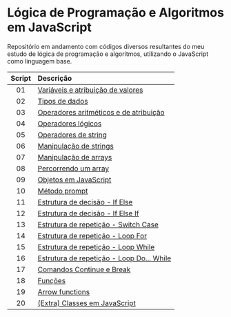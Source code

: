 # Lógica de Programação e Algoritmos em JavaScript
 
Repositório em andamento com códigos diversos resultantes do meu estudo de lógica de programação e algoritmos, utilizando o JavaScript como linguagem base.

Script | Descrição 
:---: | :---
01 | [Variáveis e atribuição de valores](https://github.com/michelelozada/Logica-de-Programacao-e-Algoritmos-em-JavaScript/blob/main/01-Variaveis-e-Atribuicao.js)
02 | [Tipos de dados](https://github.com/michelelozada/Logica-de-Programacao-e-Algoritmos-em-JavaScript/blob/main/02-Tipos-de-Dados.js)
03 | [Operadores aritméticos e de atribuição](https://github.com/michelelozada/Logica-de-Programacao-e-Algoritmos-em-JavaScript/blob/main/03-Operadores-Aritmeticos-e-de-Atribuicao.JS)
04 | [Operadores lógicos](https://github.com/michelelozada/Logica-de-Programacao-e-Algoritmos-em-JavaScript/blob/main/04-Operadores-Logicos.js)
05 | [Operadores de string](https://github.com/michelelozada/Logica-de-Programacao-e-Algoritmos-em-JavaScript/blob/main/05-Operadores-de-String.js)
06 | [Manipulação de strings](https://github.com/michelelozada/Logica-de-Programacao-e-Algoritmos-em-JavaScript/blob/main/06-Manipulacao-de-Strings.js)
07 | [Manipulação de arrays](https://github.com/michelelozada/Logica-de-Programacao-e-Algoritmos-em-JavaScript/blob/main/07-Manipulacao-de-Arrays.js)
08 | [Percorrendo um array](https://github.com/michelelozada/Logica-de-Programacao-e-Algoritmos-em-JavaScript/blob/main/08-Percorrendo-um-Array.js)
09 | [Objetos em JavaScript](https://github.com/michelelozada/Logica-de-Programacao-e-Algoritmos-em-JavaScript/blob/main/09-Objetos.js)
10 | [Método prompt](https://github.com/michelelozada/Logica-de-Programacao-e-Algoritmos-em-JavaScript/blob/main/10-Metodo-Prompt.js)
11 | [Estrutura de decisão - If Else](https://github.com/michelelozada/Logica-de-Programacao-e-Algoritmos-em-JavaScript/blob/main/11-Estrutura-Decisao-If-Else.js)
12 | [Estrutura de decisão - If Else If](https://github.com/michelelozada/Logica-de-Programacao-e-Algoritmos-em-JavaScript/blob/main/12-Estrutura-Decisao-If-Else-If.js)
13 | [Estrutura de repetição - Switch Case](https://github.com/michelelozada/Logica-de-Programacao-e-Algoritmos-em-JavaScript/blob/main/13-Estrutura-Decisao-Switch-Case.js)
14 | [Estrutura de repetição - Loop For](https://github.com/michelelozada/Logica-de-Programacao-e-Algoritmos-em-JavaScript/blob/main/14-Estrutura-Repeticao-Loop-For.js)
15 | [Estrutura de repetição - Loop While](https://github.com/michelelozada/Logica-de-Programacao-e-Algoritmos-em-JavaScript/blob/main/15-Estrutura-Repeticao-Loop-While.js)
16 | [Estrutura de repetição - Loop Do... While](https://github.com/michelelozada/Logica-de-Programacao-e-Algoritmos-em-JavaScript/blob/main/16-Estrutura-Repeticao-Loop-Do-While.js)
17 | [Comandos Continue e Break](https://github.com/michelelozada/Logica-de-Programacao-e-Algoritmos-em-JavaScript/blob/main/17-Comandos-Continue-e-Break.js)
18 | [Funções](https://github.com/michelelozada/Logica-de-Programacao-e-Algoritmos-em-JavaScript/blob/main/18-Funcoes.js)
19 | [Arrow functions](https://github.com/michelelozada/Logica-de-Programacao-e-Algoritmos-em-JavaScript/blob/main/19-Arrow-Functions.js)
20 | [(Extra) Classes em JavaScript](https://github.com/michelelozada/Logica-de-Programacao-e-Algoritmos-em-JavaScript/blob/main/20-(Extra)Classes-em-JS.js)
